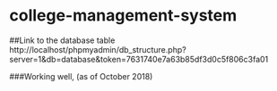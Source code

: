 # college-management-system

##Link to the database table
http://localhost/phpmyadmin/db_structure.php?server=1&db=database&token=7631740e7a63b85df3d0c5f806c3fa01

###Working well, (as of October 2018)
